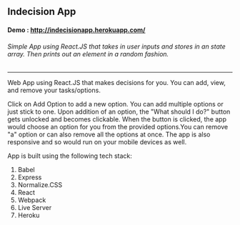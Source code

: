 ## Indecision App

#### Demo : http://indecisionapp.herokuapp.com/

###### Simple App using React.JS that takes in user inputs and stores in an state array. Then prints out an element in a random fashion.

---

Web App using React.JS that makes decisions for you. You can add, view, and remove your tasks/options.

Click on Add Option to add a new option. You can add multiple options or just stick to one. Upon addition of an option, the "What should I do?" button gets unlocked and becomes clickable. When the button is clicked, the app would choose an option for you from the provided options.You can remove "a" option or can also remove all the options at once. The app is also responsive and so would run on your mobile devices as well.

App is built using the following tech stack: 

1. Babel
2. Express
3. Normalize.CSS
4. React
5. Webpack
6. Live Server
7. Heroku